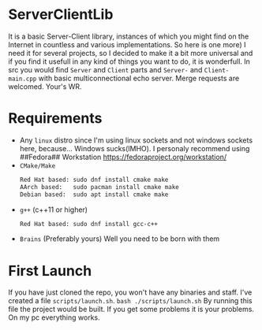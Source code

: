 # ServerClientLib
It is a basic Server-Client library, instances of which you might find on the Internet in countless and various implementations. 
So here is one more) I need it for several projects, so I decided to make it a bit more universal and 
if you find it usefull in any kind of things you want to do, it is wonderfull. In src you would find `Server` and 
`Client` parts and `Server-` and `Client-main.cpp` with basic multiconnectional echo server. Merge requests are welcomed.
    Your's WR.

# Requirements
 - Any `linux` distro since I'm using linux sockets and not windows sockets here, because... Windows sucks(IMHO). I personaly
 recommend using ##Fedora## Workstation https://fedoraproject.org/workstation/
 - `CMake/Make`
    ``` bash
    Red Hat based: sudo dnf install cmake make
    AArch based:   sudo pacman install cmake make
    Debian based:  sudo apt install cmake make
    ```
 - `g++` (c++11 or higher)
    ``` bash
    Red Hat based: sudo dnf install gcc-c++
    ```
 - `Brains` (Preferably yours)
    Well you need to be born with them

# First Launch
If you have just cloned the repo, you won't have any binaries and staff. I've created a file `scripts/launch.sh`. 
    ``` bash
    ./scripts/launch.sh
    ```
By running this file the project would be built. If you get some problems it is your problems. On my pc everything works.
